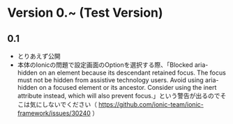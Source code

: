 # Version 0.~ (Test Version)

## 0.1
- とりあえず公開
- 本体のIonicの問題で設定画面のOptionを選択する際、「Blocked aria-hidden on an element because its descendant retained focus. The focus must not be hidden from assistive technology users. Avoid using aria-hidden on a focused element or its ancestor. Consider using the inert attribute instead, which will also prevent focus.」という警告が出るのでそこは気にしないでください（ https://github.com/ionic-team/ionic-framework/issues/30240 ）
